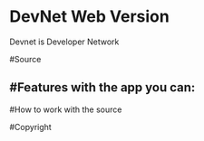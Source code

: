 # DevNet Web Version
Devnet is Developer Network

#Source

#Features
with the app you can:
- 

#How to work with the source

#Copyright
